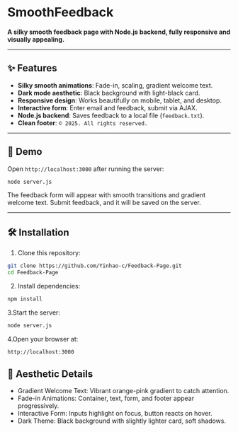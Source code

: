 # SmoothFeedback

**A silky smooth feedback page with Node.js backend, fully responsive and visually appealing.**


---

## ✨ Features

- **Silky smooth animations**: Fade-in, scaling, gradient welcome text.  
- **Dark mode aesthetic**: Black background with light-black card.  
- **Responsive design**: Works beautifully on mobile, tablet, and desktop.  
- **Interactive form**: Enter email and feedback, submit via AJAX.  
- **Node.js backend**: Saves feedback to a local file (`feedback.txt`).  
- **Clean footer**: `© 2025. All rights reserved.`  

---

## 🚀 Demo

Open `http://localhost:3000` after running the server:

```bash
node server.js
```
The feedback form will appear with smooth transitions and gradient welcome text. Submit feedback, and it will be saved on the server.

---

## 🛠️ Installation

1. Clone this repository:

```bash
git clone https://github.com/Yinhao-c/Feedback-Page.git
cd Feedback-Page
```

2.	Install dependencies:

```bash
npm install
```

3.Start the server:

```bash
node server.js
```

4.Open your browser at:

```bash
http://localhost:3000
```


## 🖤 Aesthetic Details

- Gradient Welcome Text: Vibrant orange-pink gradient to catch attention.  
- Fade-in Animations: Container, text, form, and footer appear progressively.  
- Interactive Form: Inputs highlight on focus, button reacts on hover.  
- Dark Theme: Black background with slightly lighter card, soft shadows.
